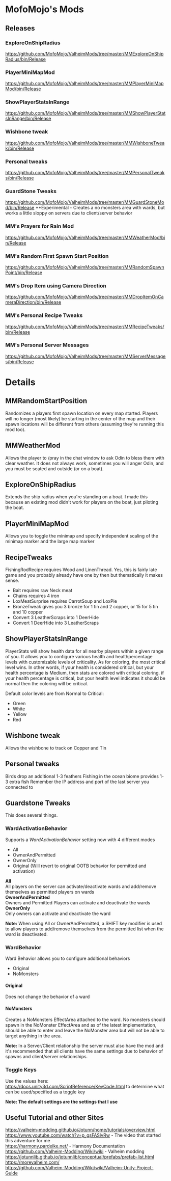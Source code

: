 # MofoMojo's Mods

## Releases
### ExploreOnShipRadius
https://github.com/MofoMojo/ValheimMods/tree/master/MMExploreOnShipRadius/bin/Release

### PlayerMiniMapMod
https://github.com/MofoMojo/ValheimMods/tree/master/MMPlayerMiniMapMod/bin/Release

### ShowPlayerStatsInRange
https://github.com/MofoMojo/ValheimMods/tree/master/MMShowPlayerStatsInRange/bin/Release

### Wishbone tweak
https://github.com/MofoMojo/ValheimMods/tree/master/MMWishboneTweak/bin/Release

### Personal tweaks
https://github.com/MofoMojo/ValheimMods/tree/master/MMPersonalTweaks/bin/Release

### GuardStone Tweaks
https://github.com/MofoMojo/ValheimMods/tree/master/MMGuardStoneMod/bin/Release
**Experimental - Creates a no monsters area with wards, but works a little sloppy on servers due to client/server behavior 

### MM's Prayers for Rain Mod
https://github.com/MofoMojo/ValheimMods/tree/master/MMWeatherMod/bin/Release

### MM's Random First Spawn Start Position
https://github.com/MofoMojo/ValheimMods/tree/master/MMRandomSpawnPoint/bin/Release

### MM's Drop Item using Camera Direction
https://github.com/MofoMojo/ValheimMods/tree/master/MMDropItemOnCameraDirection/bin/Release

### MM's Personal Recipe Tweaks
https://github.com/MofoMojo/ValheimMods/tree/master/MMRecipeTweaks/bin/Release

### MM's Personal Server Messages
https://github.com/MofoMojo/ValheimMods/tree/master/MMServerMessages/bin/Release

# Details
## MMRandomStartPosition
Randomizes a players first spawn location on every map started. Players will no longer (most likely) be starting in the center of the map and their spawn locations will be different from others (assuming they're running this mod too).

## MMWeatherMod
Allows the player to /pray in the chat window to ask Odin to bless them with clear weather. It does not always work, sometimes you will anger Odin, and you must be seated and outside (or on a boat). 

## ExploreOnShipRadius
Extends the ship radius when you're standing on a boat. I made this because an existing mod didn't work for players on the boat, just piloting the boat.

## PlayerMiniMapMod
Allows you to toggle the minimap and specify independent scaling of the minimap marker and the large map marker

## RecipeTweaks
FishingRodRecipe requires Wood and LinenThread. Yes, this is fairly late game and you probably already have one by then but thematically it makes sense. 
* Bait requires raw Neck meat
* Chains requires 4 iron
* LoxMeatSurprise requires CarrotSoup and LoxPie
* BronzeTweak gives you 3 bronze for 1 tin and 2 copper, or 15 for 5 tin and 10 copper
* Convert 3 LeatherScraps into 1 DeerHide
* Convert 1 DeerHide into 3 LeatherScraps

## ShowPlayerStatsInRange 
PlayerStats will show health data for all nearby players within a given range of you. It allows you to configure various health and healthpercentage levels with customizable levels of criticality. As for coloring, the most critical level wins. In other words, if your health is considered critical, but your health percentage is Medium, then stats are colored with critical coloring. if your health percentage is critical, but your health level indicates it should be normal then the coloring will be critical.

Default color levels are from Normal to Critical:

* Green
* White
* Yellow
* Red

## Wishbone tweak
Allows the wishbone to track on Copper and Tin

## Personal tweaks
Birds drop an additional 1-3 feathers
Fishing in the ocean biome provides 1-3 extra fish
Remember the IP address and port of the last server you connected to

## Guardstone Tweaks
This does several things. 

### WardActivationBehavior
Supports a *WardActivationBehavior* setting now with 4 different modes
* All
* OwnerAndPermitted
* OwnerOnly
* Original (Will revert to original OOTB behavior for permitted and activation)

**All**  
All players on the server can activate/deactivate wards and add/remove themselves as permitted players on wards  
**OwnerAndPermitted**  
Owners and Permitted Players can activate and deactivate the wards  
**OwnerOnly**  
Only owners can activate and deactivate the ward  

**Note:**
When using All or OwnerAndPermitted, a SHIFT key modifier is used to allow players to add/remove themselves from the permitted list when the ward is deactivated.

### WardBehavior
Ward Behavior allows you to configure additional behaviors
* Original
* NoMonsters

#### Original
Does not change the behavior of a ward
#### NoMonsters
Creates a NoMonsters EffectArea attached to the ward. 
No monsters should spawn in the NoMonster EffectArea and as of the latest implementation, should be able to enter and leave the NoMonster area but will not be able to target anything in the area. 

**Note:**
In a Server/Client relationship the server must also have the mod and it's recommended that all clients have the same settings due to behavior of spawns and client/server relationships.


### Toggle Keys
Use the values here: https://docs.unity3d.com/ScriptReference/KeyCode.html to determine what can be used/specified as a toggle key

**Note: The default settings are the settings that I use**

## Useful Tutorial and other Sites
https://valheim-modding.github.io/Jotunn/home/tutorials/overview.html  
https://www.youtube.com/watch?v=p_gsFASlvRw - The video that started this adventure for me  
https://harmony.pardeike.net/ - Harmony Documentation  
https://github.com/Valheim-Modding/Wiki/wiki - Valheim modding  
https://jotunnlib.github.io/jotunnlib/conceptual/prefabs/prefab-list.html  
https://morevalheim.com/  
https://github.com/Valheim-Modding/Wiki/wiki/Valheim-Unity-Project-Guide  
